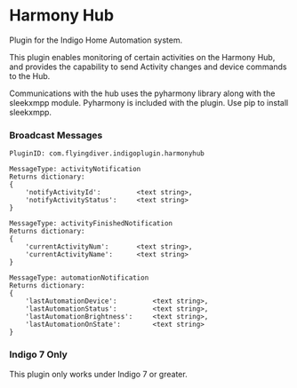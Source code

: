 # Harmony Hub

Plugin for the Indigo Home Automation system.

This plugin enables monitoring of certain activities on the Harmony Hub, and provides the capability to send Activity changes and device commands to the Hub.

Communications with the hub uses the pyharmony library along with the sleekxmpp module.  Pyharmony is included with the plugin.  Use pip to install sleekxmpp.


### Broadcast Messages

    PluginID: com.flyingdiver.indigoplugin.harmonyhub

    MessageType: activityNotification 
    Returns dictionary:
    {
    	'notifyActivityId':			<text string>,
		'notifyActivityStatus':		<text string>
	}

    MessageType: activityFinishedNotification
    Returns dictionary:
    {
    	'currentActivityNum':  		<text string>,
		'currentActivityName': 		<text string>
	}

    MessageType: automationNotification
    Returns dictionary:
    {
    	'lastAutomationDevice':  		<text string>,
		'lastAutomationStatus': 		<text string>,
		'lastAutomationBrightness': 	<text string>,
		'lastAutomationOnState': 		<text string>
	}

### Indigo 7 Only

This plugin only works under Indigo 7 or greater.
